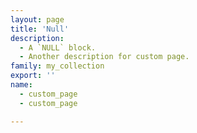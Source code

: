 ```yaml
---
layout: page
title: 'Null'
description:
  - A `NULL` block.
  - Another description for custom page.
family: my_collection
export: ''
name:
  - custom_page
  - custom_page

---
```


